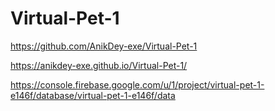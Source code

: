 # Virtual-Pet-1

https://github.com/AnikDey-exe/Virtual-Pet-1

https://anikdey-exe.github.io/Virtual-Pet-1/

https://console.firebase.google.com/u/1/project/virtual-pet-1-e146f/database/virtual-pet-1-e146f/data

